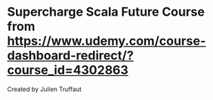# Supercharge Scala Future Course from https://www.udemy.com/course-dashboard-redirect/?course_id=4302863  
Created by Julien Truffaut



[licence]: https://creativecommons.org/licenses/by-sa/4.0/legalcode
[patreon]: https://www.patreon.com/bePatron?u=10482033
